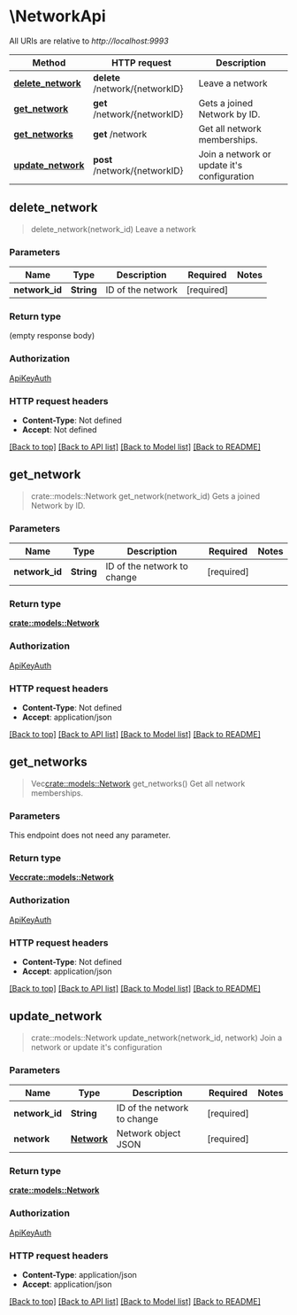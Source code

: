 # \NetworkApi

All URIs are relative to *http://localhost:9993*

Method | HTTP request | Description
------------- | ------------- | -------------
[**delete_network**](NetworkApi.md#delete_network) | **delete** /network/{networkID} | Leave a network
[**get_network**](NetworkApi.md#get_network) | **get** /network/{networkID} | Gets a joined Network by ID.
[**get_networks**](NetworkApi.md#get_networks) | **get** /network | Get all network memberships.
[**update_network**](NetworkApi.md#update_network) | **post** /network/{networkID} | Join a network or update it's configuration



## delete_network

> delete_network(network_id)
Leave a network

### Parameters


Name | Type | Description  | Required | Notes
------------- | ------------- | ------------- | ------------- | -------------
**network_id** | **String** | ID of the network | [required] |

### Return type

 (empty response body)

### Authorization

[ApiKeyAuth](../README.md#ApiKeyAuth)

### HTTP request headers

- **Content-Type**: Not defined
- **Accept**: Not defined

[[Back to top]](#) [[Back to API list]](../README.md#documentation-for-api-endpoints) [[Back to Model list]](../README.md#documentation-for-models) [[Back to README]](../README.md)


## get_network

> crate::models::Network get_network(network_id)
Gets a joined Network by ID.

### Parameters


Name | Type | Description  | Required | Notes
------------- | ------------- | ------------- | ------------- | -------------
**network_id** | **String** | ID of the network to change | [required] |

### Return type

[**crate::models::Network**](Network.md)

### Authorization

[ApiKeyAuth](../README.md#ApiKeyAuth)

### HTTP request headers

- **Content-Type**: Not defined
- **Accept**: application/json

[[Back to top]](#) [[Back to API list]](../README.md#documentation-for-api-endpoints) [[Back to Model list]](../README.md#documentation-for-models) [[Back to README]](../README.md)


## get_networks

> Vec<crate::models::Network> get_networks()
Get all network memberships.

### Parameters

This endpoint does not need any parameter.

### Return type

[**Vec<crate::models::Network>**](Network.md)

### Authorization

[ApiKeyAuth](../README.md#ApiKeyAuth)

### HTTP request headers

- **Content-Type**: Not defined
- **Accept**: application/json

[[Back to top]](#) [[Back to API list]](../README.md#documentation-for-api-endpoints) [[Back to Model list]](../README.md#documentation-for-models) [[Back to README]](../README.md)


## update_network

> crate::models::Network update_network(network_id, network)
Join a network or update it's configuration

### Parameters


Name | Type | Description  | Required | Notes
------------- | ------------- | ------------- | ------------- | -------------
**network_id** | **String** | ID of the network to change | [required] |
**network** | [**Network**](Network.md) | Network object JSON | [required] |

### Return type

[**crate::models::Network**](Network.md)

### Authorization

[ApiKeyAuth](../README.md#ApiKeyAuth)

### HTTP request headers

- **Content-Type**: application/json
- **Accept**: application/json

[[Back to top]](#) [[Back to API list]](../README.md#documentation-for-api-endpoints) [[Back to Model list]](../README.md#documentation-for-models) [[Back to README]](../README.md)

